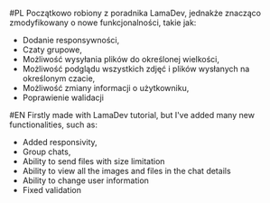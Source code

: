 #PL
Początkowo robiony z poradnika LamaDev, jednakże znacząco zmodyfikowany o nowe funkcjonalności, takie jak:
  - Dodanie responsywności,
  - Czaty grupowe,
  - Możliwość wysyłania plików do określonej wielkości,
  - Możliwość podglądu wszystkich zdjęć i plików wysłanych na określonym czacie,
  - Możliwość zmiany informacji o użytkowniku,
  - Poprawienie walidacji

#EN
Firstly made with LamaDev tutorial, but I've added many new functionalities, such as:
  - Added responsivity,
  - Group chats,
  - Ability to send files with size limitation
  - Ability to view all the images and files in the chat details
  - Ability to change user information
  - Fixed validation
